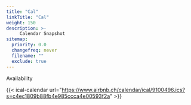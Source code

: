 ```yaml
---
title: "Cal"
linkTitle: "Cal"
weight: 150
description: >-
     Calendar Snapshot
sitemap:
  priority: 0.0
  changefreq: never
  filename: ""
  exclude: true
---
```

Availability

{{< ical-calendar url="https://www.airbnb.ch/calendar/ical/9100496.ics?s=c4ec1809b88fb4e985ccca4e00593f2a" >}}
